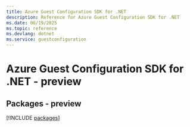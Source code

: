 ```yaml
---
title: Azure Guest Configuration SDK for .NET
description: Reference for Azure Guest Configuration SDK for .NET
ms.date: 06/19/2025
ms.topic: reference
ms.devlang: dotnet
ms.service: guestconfiguration
---
```

# Azure Guest Configuration SDK for .NET - preview
## Packages - preview
[!INCLUDE [packages](guest-configuration-index.md)]